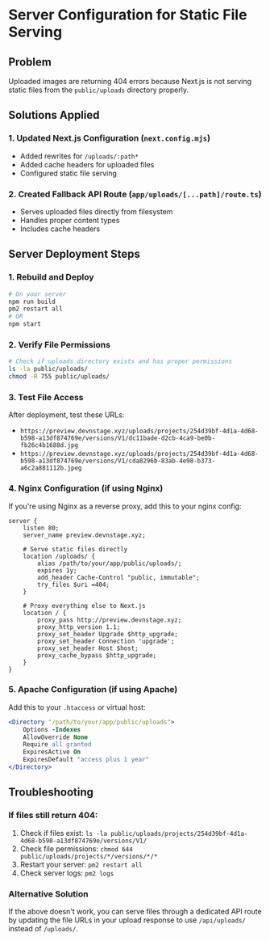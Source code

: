 # Server Configuration for Static File Serving

## Problem
Uploaded images are returning 404 errors because Next.js is not serving static files from the `public/uploads` directory properly.

## Solutions Applied

### 1. Updated Next.js Configuration (`next.config.mjs`)
- Added rewrites for `/uploads/:path*`
- Added cache headers for uploaded files
- Configured static file serving

### 2. Created Fallback API Route (`app/uploads/[...path]/route.ts`)
- Serves uploaded files directly from filesystem
- Handles proper content types
- Includes cache headers

## Server Deployment Steps

### 1. Rebuild and Deploy
```bash
# On your server
npm run build
pm2 restart all
# OR
npm start
```

### 2. Verify File Permissions
```bash
# Check if uploads directory exists and has proper permissions
ls -la public/uploads/
chmod -R 755 public/uploads/
```

### 3. Test File Access
After deployment, test these URLs:
- `https://preview.devnstage.xyz/uploads/projects/254d39bf-4d1a-4d68-b598-a13df874769e/versions/V1/dc11bade-d2cb-4ca9-be0b-fb26c4b1688d.jpg`
- `https://preview.devnstage.xyz/uploads/projects/254d39bf-4d1a-4d68-b598-a13df874769e/versions/V1/cda8296b-83ab-4e98-b373-a6c2a881112b.jpeg`

### 4. Nginx Configuration (if using Nginx)
If you're using Nginx as a reverse proxy, add this to your nginx config:

```nginx
server {
    listen 80;
    server_name preview.devnstage.xyz;
    
    # Serve static files directly
    location /uploads/ {
        alias /path/to/your/app/public/uploads/;
        expires 1y;
        add_header Cache-Control "public, immutable";
        try_files $uri =404;
    }
    
    # Proxy everything else to Next.js
    location / {
        proxy_pass http://preview.devnstage.xyz;
        proxy_http_version 1.1;
        proxy_set_header Upgrade $http_upgrade;
        proxy_set_header Connection 'upgrade';
        proxy_set_header Host $host;
        proxy_cache_bypass $http_upgrade;
    }
}
```

### 5. Apache Configuration (if using Apache)
Add this to your `.htaccess` or virtual host:

```apache
<Directory "/path/to/your/app/public/uploads">
    Options -Indexes
    AllowOverride None
    Require all granted
    ExpiresActive On
    ExpiresDefault "access plus 1 year"
</Directory>
```

## Troubleshooting

### If files still return 404:
1. Check if files exist: `ls -la public/uploads/projects/254d39bf-4d1a-4d68-b598-a13df874769e/versions/V1/`
2. Check file permissions: `chmod 644 public/uploads/projects/*/versions/*/*`
3. Restart your server: `pm2 restart all`
4. Check server logs: `pm2 logs`

### Alternative Solution
If the above doesn't work, you can serve files through a dedicated API route by updating the file URLs in your upload response to use `/api/uploads/` instead of `/uploads/`.
